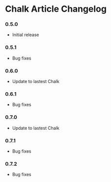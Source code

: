 # Chalk Article Changelog

### 0.5.0

* Initial release

### 0.5.1

* Bug fixes

### 0.6.0

* Update to lastest Chalk

### 0.6.1

* Bug fixes

### 0.7.0

* Update to lastest Chalk

### 0.7.1

* Bug fixes

### 0.7.2

* Bug fixes